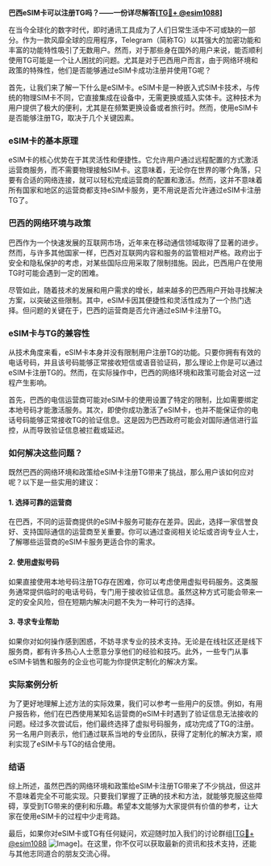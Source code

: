 **巴西eSIM卡可以注册TG吗？——一份详尽解答[[TG💪+ @esim1088](https://t.me/s/esim1088)]**

在当今全球化的数字时代，即时通讯工具成为了人们日常生活中不可或缺的一部分。作为一款风靡全球的应用程序，Telegram（简称TG）以其强大的加密功能和丰富的功能特性吸引了无数用户。然而，对于那些身在国外的用户来说，能否顺利使用TG可能是一个让人困扰的问题。尤其是对于巴西用户而言，由于网络环境和政策的特殊性，他们是否能够通过eSIM卡成功注册并使用TG呢？

首先，让我们来了解一下什么是eSIM卡。eSIM卡是一种嵌入式SIM卡技术，与传统的物理SIM卡不同，它直接集成在设备中，无需更换或插入实体卡。这种技术为用户提供了极大的便利，尤其是在频繁更换设备或者旅行时。然而，使用eSIM卡是否能够注册TG，取决于几个关键因素。

### eSIM卡的基本原理

eSIM卡的核心优势在于其灵活性和便捷性。它允许用户通过远程配置的方式激活运营商服务，而不需要物理接触SIM卡。这意味着，无论你在世界的哪个角落，只要有合适的网络连接，就可以轻松完成运营商的配置和激活。然而，这并不意味着所有国家和地区的运营商都支持eSIM卡服务，更不用说是否允许通过eSIM卡注册TG了。

### 巴西的网络环境与政策

巴西作为一个快速发展的互联网市场，近年来在移动通信领域取得了显著的进步。然而，与许多其他国家一样，巴西对互联网内容和服务的监管相对严格。政府出于安全和隐私保护的考虑，对某些国际应用采取了限制措施。因此，巴西用户在使用TG时可能会遇到一定的困难。

尽管如此，随着技术的发展和用户需求的增长，越来越多的巴西用户开始寻找解决方案，以突破这些限制。其中，eSIM卡因其便捷性和灵活性成为了一个热门选择。但问题的关键在于，巴西的运营商是否允许通过eSIM卡注册TG。

### eSIM卡与TG的兼容性

从技术角度来看，eSIM卡本身并没有限制用户注册TG的功能。只要你拥有有效的电话号码，并且该号码能够正常接收短信或语音验证码，那么理论上你是可以通过eSIM卡注册TG的。然而，在实际操作中，巴西的网络环境和政策可能会对这一过程产生影响。

首先，巴西的电信运营商可能对eSIM卡的使用设置了特定的限制，比如需要绑定本地号码才能激活服务。其次，即使你成功激活了eSIM卡，也并不能保证你的电话号码能够正常接收TG的验证信息。这是因为巴西政府可能会对国际通信进行监控，从而导致验证信息被拦截或延迟。

### 如何解决这些问题？

既然巴西的网络环境和政策给eSIM卡注册TG带来了挑战，那么用户该如何应对呢？以下是一些实用的建议：

#### 1. 选择可靠的运营商

在巴西，不同的运营商提供的eSIM卡服务可能存在差异。因此，选择一家信誉良好、支持国际通信的运营商至关重要。你可以通过查阅相关论坛或咨询专业人士，了解哪些运营商的eSIM卡服务更适合你的需求。

#### 2. 使用虚拟号码

如果直接使用本地号码注册TG存在困难，你可以考虑使用虚拟号码服务。这类服务通常提供临时的电话号码，专门用于接收验证信息。虽然这种方式可能会带来一定的安全风险，但在短期内解决问题不失为一种可行的选择。

#### 3. 寻求专业帮助

如果你对如何操作感到困惑，不妨寻求专业的技术支持。无论是在线社区还是线下服务商，都有许多热心人士愿意分享他们的经验和技巧。此外，一些专门从事eSIM卡销售和服务的企业也可能为你提供定制化的解决方案。

### 实际案例分析

为了更好地理解上述方法的实际效果，我们可以参考一些用户的反馈。例如，有用户报告称，他们在巴西使用某知名运营商的eSIM卡时遇到了验证信息无法接收的问题。经过多次尝试后，他们最终选择了虚拟号码服务，成功完成了TG的注册。另一名用户则表示，他们通过联系当地的专业团队，获得了定制化的解决方案，顺利实现了eSIM卡与TG的结合使用。

### 结语

综上所述，虽然巴西的网络环境和政策给eSIM卡注册TG带来了不少挑战，但这并不意味着完全不可能实现。只要我们掌握了正确的技术和方法，就能够克服这些障碍，享受到TG带来的便利和乐趣。希望本文能够为大家提供有价值的参考，让大家在使用eSIM卡的过程中少走弯路。

最后，如果你对eSIM卡或TG有任何疑问，欢迎随时加入我们的讨论群组[[TG💪+ @esim1088](https://t.me/s/esim1088) ![Image](https://i.postimg.cc/4NQfJmqS/Snipaste-2025-05-13-00-14-12.png)]。在这里，你不仅可以获取最新的资讯和技术支持，还能与其他志同道合的朋友交流心得。
